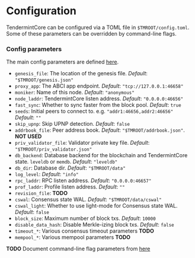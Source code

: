 # Configuration

TendermintCore can be configured via a TOML file in `$TMROOT/config.toml`.  Some of these parameters can be overridden by command-line flags.

### Config parameters

The main config parameters are defined [here](https://github.com/tendermint/tendermint/blob/master/config/tendermint/config.go).

* `genesis_file`: The location of the genesis file.  _Default_: `"$TMROOT/genesis.json"`
* `proxy_app`: The ABCI app endpoint.  _Default_: `"tcp://127.0.0.1:46658"`
* `moniker`: Name of this node.  _Default_: `"anonymous"`
* `node_laddr`: TendermintCore listen address.  _Default_: `"0.0.0.0:46656"`
* `fast_sync`: Whether to sync faster from the block pool.  _Default_: `true`
* `seeds`: Initial peers to connect to.  e.g. `"addr1:46656,addr2:46656"`  _Default_: `""`
* `skip_upnp`: Skip UPNP detection.  _Default_: `false`
* `addrbook_file`: Peer address book.  _Default_: `"$TMROOT/addrbook.json"`.  **NOT USED**
* `priv_validator_file`: Validator private key file.  _Default_: `"$TMROOT/priv_validator.json"`
* `db_backend`: Database backend for the blockchain and TendermintCore state.  `leveldb` or `memdb`.  _Default_: `"leveldb"`
* `db_dir`: Database dir.  _Default_: `"$TMROOT/data"`
* `log_level`: _Default_: `"info"`
* `rpc_laddr`: RPC listen address. _Default_: `"0.0.0.0:46657"`
* `prof_laddr`: Profile listen address. _Default_: `""`
* `revision_file`: **TODO**
* `cswal`: Consensus state WAL.  _Default_: `"$TMROOT/data/cswal"`
* `cswal_light`: Whether to use light-mode for Consensus state WAL.  _Default_: `false`
* `block_size`: Maximum number of block txs.  _Default_: `10000`
* `disable_data_hash`: Disable Merkle-izing block txs. _Default_: `false`
* `timeout_*`: Various consensus timeout parameters **TODO**
* `mempool_*`: Various mempool parameters **TODO**

**TODO** Document command-line flag parameters from [here](https://github.com/tendermint/tendermint/blob/master/cmd/tendermint/flags.go)
